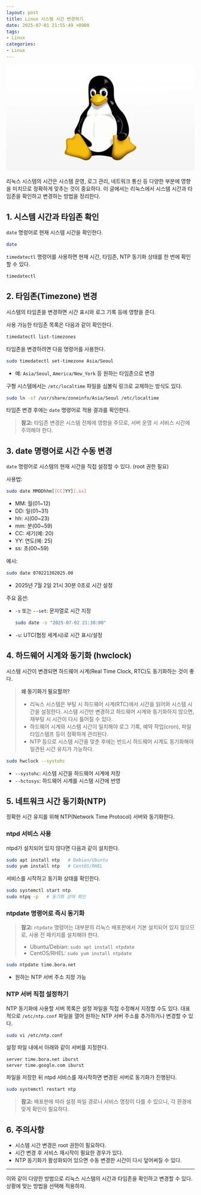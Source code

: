 ```yaml
---
layout: post
title: Linux 시스템 시간 변경하기
date: 2025-07-01 21:55:49 +0900
tags:
- Linux
categories:
- Linux
---
```


![](/assets/img/20250701/linux-logo.png)

리눅스 시스템의 시간은 시스템 운영, 로그 관리, 네트워크 통신 등 다양한 부분에 영향을 미치므로 정확하게 맞추는 것이 중요하다. 이 글에서는 리눅스에서 시스템 시간과 타임존을 확인하고 변경하는 방법을 정리한다.

## 1. 시스템 시간과 타임존 확인

`date` 명령어로 현재 시스템 시간을 확인한다.

```bash
date
```

`timedatectl` 명령어를 사용하면 현재 시간, 타임존, NTP 동기화 상태를 한 번에 확인할 수 있다.

```bash
timedatectl
```

## 2. 타임존(Timezone) 변경

시스템의 타임존을 변경하면 시간 표시와 로그 기록 등에 영향을 준다.

사용 가능한 타임존 목록은 다음과 같이 확인한다.

```bash
timedatectl list-timezones
```

타임존을 변경하려면 다음 명령어를 사용한다.

```bash
sudo timedatectl set-timezone Asia/Seoul
```
- 예: `Asia/Seoul`, `America/New_York` 등 원하는 타임존으로 변경

구형 시스템에서는 `/etc/localtime` 파일을 심볼릭 링크로 교체하는 방식도 있다.

```bash
sudo ln -sf /usr/share/zoneinfo/Asia/Seoul /etc/localtime
```

타임존 변경 후에는 `date` 명령어로 적용 결과를 확인한다.

> **참고:** 타임존 변경은 시스템 전체에 영향을 주므로, 서버 운영 시 서비스 시간에 주의해야 한다.

## 3. date 명령어로 시간 수동 변경

`date` 명령어로 시스템의 현재 시간을 직접 설정할 수 있다. (root 권한 필요)

사용법:

```bash
sudo date MMDDhhm[[CC]YY][.ss]
```
- MM: 월(01~12)
- DD: 일(01~31)
- hh: 시(00~23)
- mm: 분(00~59)
- CC: 세기(예: 20)
- YY: 연도(예: 25)
- ss: 초(00~59)

예시:

```bash
sudo date 070221302025.00
```
- 2025년 7월 2일 21시 30분 0초로 시간 설정

주요 옵션:
- `-s` 또는 `--set`: 문자열로 시간 지정
  ```bash
  sudo date -s "2025-07-02 21:30:00"
  ```
- `-u`: UTC(협정 세계시)로 시간 표시/설정

## 4. 하드웨어 시계와 동기화 (hwclock)

시스템 시간이 변경되면 하드웨어 시계(Real Time Clock, RTC)도 동기화하는 것이 좋다.

> **왜 동기화가 필요할까?**
> - 리눅스 시스템은 부팅 시 하드웨어 시계(RTC)에서 시간을 읽어와 시스템 시간을 설정한다. 시스템 시간만 변경하고 하드웨어 시계와 동기화하지 않으면, 재부팅 시 시간이 다시 틀어질 수 있다.
> - 하드웨어 시계와 시스템 시간이 일치해야 로그 기록, 예약 작업(cron), 파일 타임스탬프 등이 정확하게 관리된다.
> - NTP 등으로 시스템 시간을 맞춘 후에는 반드시 하드웨어 시계도 동기화해야 일관된 시간 유지가 가능하다.

```bash
sudo hwclock --systohc
```
- `--systohc`: 시스템 시간을 하드웨어 시계에 저장
- `--hctosys`: 하드웨어 시계를 시스템 시간에 반영

## 5. 네트워크 시간 동기화(NTP)

정확한 시간 유지를 위해 NTP(Network Time Protocol) 서버와 동기화한다.

### ntpd 서비스 사용
ntpd가 설치되어 있지 않다면 다음과 같이 설치한다.

```bash
sudo apt install ntp   # Debian/Ubuntu
sudo yum install ntp   # CentOS/RHEL
```

서비스를 시작하고 동기화 상태를 확인한다.

```bash
sudo systemctl start ntp
sudo ntpq -p   # 동기화 상태 확인
```

### ntpdate 명령어로 즉시 동기화

> **참고:** `ntpdate` 명령어는 대부분의 리눅스 배포판에서 기본 설치되어 있지 않으므로, 사용 전 패키지를 설치해야 한다.
> - Ubuntu/Debian: `sudo apt install ntpdate`
> - CentOS/RHEL: `sudo yum install ntpdate`

```bash
sudo ntpdate time.bora.net
```
- 원하는 NTP 서버 주소 지정 가능

### NTP 서버 직접 설정하기

NTP 동기화에 사용할 서버 목록은 설정 파일을 직접 수정해서 지정할 수도 있다. 대표적으로 `/etc/ntp.conf` 파일을 열어 원하는 NTP 서버 주소를 추가하거나 변경할 수 있다.

```bash
sudo vi /etc/ntp.conf
```

설정 파일 내에서 아래와 같이 서버를 지정한다.
```
server time.bora.net iburst
server time.google.com iburst
```

파일을 저장한 뒤 ntpd 서비스를 재시작하면 변경된 서버로 동기화가 진행된다.

```bash
sudo systemctl restart ntp
```

> **참고:** 배포판에 따라 설정 파일 경로나 서비스 명칭이 다를 수 있으니, 각 환경에 맞게 확인이 필요하다.

## 6. 주의사항
- 시스템 시간 변경은 root 권한이 필요하다.
- 시간 변경 후 서비스 재시작이 필요한 경우가 있다.
- NTP 동기화가 활성화되어 있으면 수동 변경한 시간이 다시 덮어써질 수 있다.

---

이와 같이 다양한 방법으로 리눅스 시스템의 시간과 타임존을 확인하고 변경할 수 있다. 상황에 맞는 방법을 선택해 적용하자.

